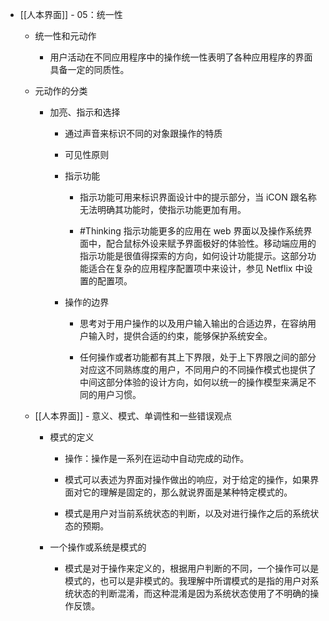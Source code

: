 - [[人本界面]] - 05：统一性
	 - 统一性和元动作
		 - 用户活动在不同应用程序中的操作统一性表明了各种应用程序的界面具备一定的同质性。

	 - 元动作的分类
		 - 加亮、指示和选择
			 - 通过声音来标识不同的对象跟操作的特质

			 - 可见性原则

			 - 指示功能
				 - 指示功能可用来标识界面设计中的提示部分，当 iCON 跟名称无法明确其功能时，使指示功能更加有用。

				 - #Thinking  指示功能更多的应用在 web 界面以及操作系统界面中，配合鼠标外设来赋予界面极好的体验性。移动端应用的指示功能是很值得探索的方向，如何设计功能提示。这部分功能适合在复杂的应用程序配置项中来设计，参见 Netflix 中设置的配置项。

			 - 操作的边界
				 - 思考对于用户操作的以及用户输入输出的合适边界，在容纳用户输入时，提供合适的约束，能够保护系统安全。

				 - 任何操作或者功能都有其上下界限，处于上下界限之间的部分对应这不同熟练度的用户，不同用户的不同操作模式也提供了中间这部分体验的设计方向，如何以统一的操作模型来满足不同的用户习惯。

	 - [[人本界面]] - 意义、模式、单调性和一些错误观点
		 - 模式的定义
			 - 操作：操作是一系列在运动中自动完成的动作。

			 - 模式可以表述为界面对操作做出的响应，对于给定的操作，如果界面对它的理解是固定的，那么就说界面是某种特定模式的。

			 - 模式是用户对当前系统状态的判断，以及对进行操作之后的系统状态的预期。

		 - 一个操作或系统是模式的
			 - 模式是对于操作来定义的，根据用户判断的不同，一个操作可以是模式的，也可以是非模式的。我理解中所谓模式的是指的用户对系统状态的判断混淆，而这种混淆是因为系统状态使用了不明确的操作反馈。
